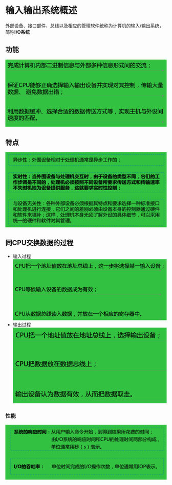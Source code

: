 <!--
 * @Descripttion: 
 * @version: 
 * @Author: WangQing
 * @email: 2749374330@qq.com
 * @Date: 2019-12-26 18:02:51
 * @LastEditors  : WangQing
 * @LastEditTime : 2019-12-26 18:20:34
 -->
# 输入输出系统概述

外部设备、接口部件、总线以及相应的管理软件统称为计算机的输入/输出系统，简称**I/O系统**

## 功能

![](images/2019-12-26-18-14-46.png)

## 特点

![](images/2019-12-26-18-14-31.png)

## 同CPU交换数据的过程

- 输入过程
![](images/2019-12-26-18-15-06.png)
- 输出过程
![](images/2019-12-26-18-15-15.png)

### 性能

![](images/2019-12-26-18-17-38.png)